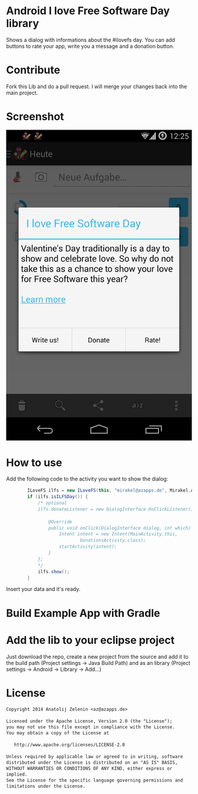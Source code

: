 # Android I love Free Software Day library

Shows a dialog with informations about the #ilovefs day. You can add buttons to rate your app, write you a message and a donation button.

# Contribute

Fork this Lib and do a pull request. I will merge your changes back into the main project.

# Screenshot

![Screenshot](https://github.com/azapps/ilovefs-android/blob/master/screenshot.png)

# How to use
Add the following code to the activity you want to show the dialog:
```java
		ILoveFS ilfs = new ILoveFS(this, "mirakel@azapps.de", Mirakel.APK_NAME);
		if (ilfs.isILFSDay()) {
            /* optional
			ilfs.donateListener = new DialogInterface.OnClickListener() {

				@Override
				public void onClick(DialogInterface dialog, int which) {
					Intent intent = new Intent(MainActivity.this,
							DonationsActivity.class);
					startActivity(intent);
				}
			};
            */
			ilfs.show();
		}
```

Insert your data and it's ready.

# Build Example App with Gradle


# Add the lib to your eclipse project

Just download the repo, create a new project from the source and add it to the build path (Project settings -> Java Build Path) and as an library (Project settings -> Android -> Library -> Add…)

# License

    Copyright 2014 Anatolij Zelenin <az@azapps.de>

    Licensed under the Apache License, Version 2.0 (the "License");
    you may not use this file except in compliance with the License.
    You may obtain a copy of the License at

       http://www.apache.org/licenses/LICENSE-2.0

    Unless required by applicable law or agreed to in writing, software
    distributed under the License is distributed on an "AS IS" BASIS,
    WITHOUT WARRANTIES OR CONDITIONS OF ANY KIND, either express or implied.
    See the License for the specific language governing permissions and
    limitations under the License.
